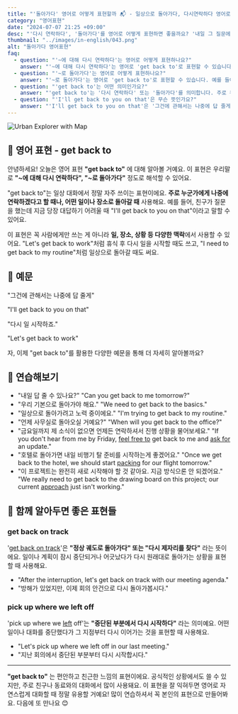 ```yaml
---
title: "'돌아가다' 영어로 어떻게 표현할까 📬 - 일상으로 돌아가다, 다시연락하다 영어로"
category: "영어표현"
date: "2024-07-07 21:25 +09:00"
desc: "'다시 연락하다', '돌아가다'를 영어로 어떻게 표현하면 좋을까요? '내일 그 질문에 대해 다시 연락드릴게요.', '이제 수업으로 돌아가야 할 시간이에요.' 등을 영어로 표현하는 법을 배워봅시다. 다양한 예문을 통해서 연습하고 본인의 표현으로 만들어 보세요."
thumbnail: "../images/in-english/043.png"
alt: "돌아가다 영어표현"
faq:
  - question: "'~에 대해 다시 연락하다'는 영어로 어떻게 표현하나요?"
    answer: "'~에 대해 다시 연락하다'는 영어로 'get back to'로 표현할 수 있습니다. 예를 들어, '그건에 관해서는 나중에 답 줄게'는 'I'll get back to you on that'로 말할 수 있습니다."
  - question: "'~로 돌아가다'는 영어로 어떻게 표현하나요?"
    answer: "'~로 돌아가다'는 영어로 'get back to'로 표현할 수 있습니다. 예를 들어, '다시 일 시작하죠.'는 'Let's get back to work'로 말할 수 있습니다."
  - question: "'get back to'는 어떤 의미인가요?"
    answer: "'get back to'는 '다시 연락하다' 또는 '돌아가다'를 의미합니다. 주로 누군가에게 나중에 다시 연락하겠다고 할 때나, 어떤 일이나 장소로 돌아갈 때 사용합니다."
  - question: "'I'll get back to you on that'은 무슨 뜻인가요?"
    answer: "'I'll get back to you on that'은 '그건에 관해서는 나중에 답 줄게'라는 뜻입니다. 질문이나 요청에 대해 당장 답변하기 어려울 때 나중에 다시 연락하겠다는 의미로 사용합니다."
---
```


![Urban Explorer with Map](../images/in-english/043-1.avif)

## 🌟 영어 표현 - get back to

안녕하세요! 오늘은 영어 표현 **"get back to"** 에 대해 알아볼 거예요. 이 표현은 우리말로 **"~에 대해 다시 연락하다", "~로 돌아가다"** 정도로 해석할 수 있어요.

"get back to"는 일상 대화에서 정말 자주 쓰이는 표현이에요. **주로 누군가에게 나중에 연락하겠다고 할 때나, 어떤 일이나 장소로 돌아갈 때** 사용해요. 예를 들어, 친구가 질문을 했는데 지금 당장 대답하기 어려울 때 "I'll get back to you on that"이라고 말할 수 있어요.

이 표현은 꼭 사람에게만 쓰는 게 아니라 **일, 장소, 상황 등 다양한 맥락**에서 사용할 수 있어요. "Let's get back to work"처럼 휴식 후 다시 일을 시작할 때도 쓰고, "I need to get back to my routine"처럼 일상으로 돌아갈 때도 써요.

## 📖 예문

"그건에 관해서는 나중에 답 줄게"

"I'll get back to you on that"

"다시 일 시작하죠."

"Let's get back to work"

자, 이제 "get back to"를 활용한 다양한 예문을 통해 더 자세히 알아볼까요?

## 💬 연습해보기

<ul data-interactive-list>
  <li data-interactive-item>
    <span data-toggler>"내일 답 줄 수 있나요?"</span>
    <span data-answer>"Can you get back to me tomorrow?"</span>
  </li>
  <li data-interactive-item>
    <span data-toggler>"우리 기본으로 돌아가야 해요."</span>
    <span data-answer>"We need to get back to the basics."</span>
  </li>
  <li data-interactive-item>
    <span data-toggler>"일상으로 돌아가려고 노력 중이에요."</span>
    <span data-answer>"I'm trying to get back to my routine."</span>
  </li>
  <li data-interactive-item>
    <span data-toggler>"언제 사무실로 돌아오실 거예요?"</span>
    <span data-answer>"When will you get back to the office?"</span>
  </li>
  <li data-interactive-item>
    <span data-toggler>"금요일까지 제 소식이 없으면 언제든 연락하셔서 진행 상황을 물어보세요."</span>
    <span data-answer>"If you don't hear from me by Friday, <a href="/blog/얼마든지-영어표현/">feel free to</a> get back to me and <a href="/blog/in-english/125.ask-for/">ask for</a> an update."</span>
  </li>
  <li data-interactive-item>
    <span data-toggler>"호텔로 돌아가면 내일 비행기 탈 준비를 시작하는게 좋겠어요."</span>
    <span data-answer>"Once we get back to the hotel, we should start <a href="/blog/in-english/301.pack/">packing</a> for our flight tomorrow."</span>
  </li>
  <li data-interactive-item>
    <span data-toggler>"이 프로젝트는 완전히 새로 시작해야 할 것 같아요. 지금 방식으론 안 되겠어요."</span>
    <span data-answer>"We really need to get back to the drawing board on this project; our current <a href="/blog/in-english/267.approach/">approach</a> just isn't working."</span>
  </li>
</ul>

## 🤝 함께 알아두면 좋은 표현들

### get back on track

'[get back on track](/blog/in-english/214.get-back-on-track/)'은 **"정상 궤도로 돌아가다" 또는 "다시 제자리를 찾다"** 라는 뜻이에요. 일이나 계획이 잠시 중단되거나 어긋났다가 다시 원래대로 돌아가는 상황을 표현할 때 사용해요.

- "After the interruption, let's get back on track with our meeting agenda."
- "방해가 있었지만, 이제 회의 안건으로 다시 돌아가봅시다."

### pick up where we left off

'pick up where we [left](/blog/in-english/402.leave/) off'는 **"중단된 부분에서 다시 시작하다"** 라는 의미예요. 어떤 일이나 대화를 중단했다가 그 지점부터 다시 이어가는 것을 표현할 때 사용해요.

- "Let's pick up where we left off in our last meeting."
- "지난 회의에서 중단된 부분부터 다시 시작합시다."

---

**"get back to"** 는 편안하고 친근한 느낌의 표현이에요. 공식적인 상황에서도 쓸 수 있지만, 주로 친구나 동료와의 대화에서 많이 사용돼요. 이 표현을 잘 익혀두면 영어로 자연스럽게 대화할 때 정말 유용할 거예요! 많이 연습하셔서 꼭 본인의 표현으로 만들어봐요. 다음에 또 만나요 😊
